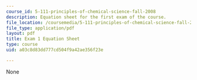 ```yaml
---
course_id: 5-111-principles-of-chemical-science-fall-2008
description: Equation sheet for the first exam of the course.
file_location: /coursemedia/5-111-principles-of-chemical-science-fall-2008/a03c8d83dd777cd504f9a42ae356f23e_Exam1_Eqns.pdf
file_type: application/pdf
layout: pdf
title: Exam 1 Equation Sheet
type: course
uid: a03c8d83dd777cd504f9a42ae356f23e

---
```

None
